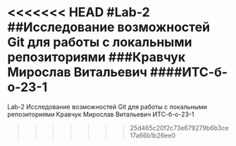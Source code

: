 <<<<<<< HEAD
#**Lab-2**
##Исследование возможностей Git для работы с локальными репозиториями
###Кравчук Мирослав Витальевич 
####ИТС-б-о-23-1
=======
Lab-2
Исследование возможностей Git для работы с локальными репозиториями
Кравчук Мирослав Витальевич 
ИТС-б-о-23-1
>>>>>>> 25d465c20f2c73e679279b6b3ce17a66b1b26ee0
